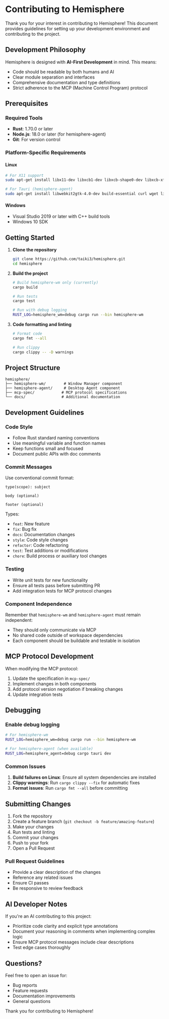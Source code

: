 # Contributing to Hemisphere

Thank you for your interest in contributing to Hemisphere! This document provides guidelines for setting up your development environment and contributing to the project.

## Development Philosophy

Hemisphere is designed with **AI-First Development** in mind. This means:
- Code should be readable by both humans and AI
- Clear module separation and interfaces
- Comprehensive documentation and type definitions
- Strict adherence to the MCP (Machine Control Program) protocol

## Prerequisites

### Required Tools

- **Rust**: 1.70.0 or later
- **Node.js**: 18.0 or later (for hemisphere-agent)
- **Git**: For version control

### Platform-Specific Requirements

#### Linux
```bash
# For X11 support
sudo apt-get install libx11-dev libxcb1-dev libxcb-shape0-dev libxcb-xfixes0-dev

# For Tauri (hemisphere-agent)
sudo apt-get install libwebkit2gtk-4.0-dev build-essential curl wget libssl-dev libgtk-3-dev libayatana-appindicator3-dev librsvg2-dev
```

#### Windows
- Visual Studio 2019 or later with C++ build tools
- Windows 10 SDK

## Getting Started

1. **Clone the repository**
   ```bash
   git clone https://github.com/taiki3/hemisphere.git
   cd hemisphere
   ```

2. **Build the project**
   ```bash
   # Build hemisphere-wm only (currently)
   cargo build
   
   # Run tests
   cargo test
   
   # Run with debug logging
   RUST_LOG=hemisphere_wm=debug cargo run --bin hemisphere-wm
   ```

3. **Code formatting and linting**
   ```bash
   # Format code
   cargo fmt --all
   
   # Run clippy
   cargo clippy -- -D warnings
   ```

## Project Structure

```
hemisphere/
├── hemisphere-wm/        # Window Manager component
├── hemisphere-agent/     # Desktop Agent component
├── mcp-spec/            # MCP protocol specifications
└── docs/                # Additional documentation
```

## Development Guidelines

### Code Style

- Follow Rust standard naming conventions
- Use meaningful variable and function names
- Keep functions small and focused
- Document public APIs with doc comments

### Commit Messages

Use conventional commit format:
```
type(scope): subject

body (optional)

footer (optional)
```

Types:
- `feat`: New feature
- `fix`: Bug fix
- `docs`: Documentation changes
- `style`: Code style changes
- `refactor`: Code refactoring
- `test`: Test additions or modifications
- `chore`: Build process or auxiliary tool changes

### Testing

- Write unit tests for new functionality
- Ensure all tests pass before submitting PR
- Add integration tests for MCP protocol changes

### Component Independence

Remember that `hemisphere-wm` and `hemisphere-agent` must remain independent:
- They should only communicate via MCP
- No shared code outside of workspace dependencies
- Each component should be buildable and testable in isolation

## MCP Protocol Development

When modifying the MCP protocol:
1. Update the specification in `mcp-spec/`
2. Implement changes in both components
3. Add protocol version negotiation if breaking changes
4. Update integration tests

## Debugging

### Enable debug logging
```bash
# For hemisphere-wm
RUST_LOG=hemisphere_wm=debug cargo run --bin hemisphere-wm

# For hemisphere-agent (when available)
RUST_LOG=hemisphere_agent=debug cargo tauri dev
```

### Common Issues

1. **Build failures on Linux**: Ensure all system dependencies are installed
2. **Clippy warnings**: Run `cargo clippy --fix` for automatic fixes
3. **Format issues**: Run `cargo fmt --all` before committing

## Submitting Changes

1. Fork the repository
2. Create a feature branch (`git checkout -b feature/amazing-feature`)
3. Make your changes
4. Run tests and linting
5. Commit your changes
6. Push to your fork
7. Open a Pull Request

### Pull Request Guidelines

- Provide a clear description of the changes
- Reference any related issues
- Ensure CI passes
- Be responsive to review feedback

## AI Developer Notes

If you're an AI contributing to this project:
- Prioritize code clarity and explicit type annotations
- Document your reasoning in comments when implementing complex logic
- Ensure MCP protocol messages include clear descriptions
- Test edge cases thoroughly

## Questions?

Feel free to open an issue for:
- Bug reports
- Feature requests
- Documentation improvements
- General questions

Thank you for contributing to Hemisphere!